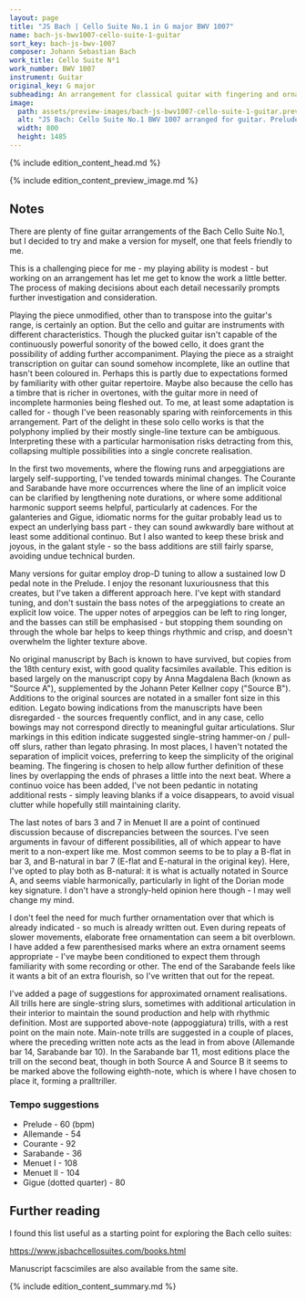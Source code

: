 ```yaml
---
layout: page
title: "JS Bach | Cello Suite No.1 in G major BWV 1007"
name: bach-js-bwv1007-cello-suite-1-guitar
sort_key: bach-js-bwv-1007
composer: Johann Sebastian Bach
work_title: Cello Suite N⁰1
work_number: BWV 1007
instrument: Guitar
original_key: G major
subheading: An arrangement for classical guitar with fingering and ornamentation suggestions.
image:
  path: assets/preview-images/bach-js-bwv1007-cello-suite-1-guitar.preview.png
  alt: "JS Bach: Cello Suite No.1 BWV 1007 arranged for guitar. Prelude, Allemande, Courante, Sarabande, Menuet I & II, Gigue."
  width: 800
  height: 1485
---
```


{% include edition_content_head.md %}
<!--more-->
{% include edition_content_preview_image.md %}

## Notes

There are plenty of fine guitar arrangements of the Bach Cello Suite No.1, but I decided to try and make a version for myself, one that feels friendly to me.

This is a challenging piece for me - my playing ability is modest - but working on an arrangement has let me get to know the work a little better. The process of making decisions about each detail necessarily prompts further investigation and consideration.

Playing the piece unmodified, other than to transpose into the guitar's range, is certainly an option. But the cello and guitar are instruments with different characteristics. Though the plucked guitar isn't capable of the continuously powerful sonority of the bowed cello, it does grant the possibility of adding further accompaniment. Playing the piece as a straight transcription on guitar can sound somehow incomplete, like an outline that hasn't been coloured in. Perhaps this is partly due to expectations formed by familiarity with other guitar repertoire. Maybe also because the cello has a timbre that is richer in overtones, with the guitar more in need of incomplete harmonies being fleshed out. To me, at least some adaptation is called for - though I've been reasonably sparing with reinforcements in this arrangement. Part of the delight in these solo cello works is that the polyphony implied by their mostly single-line texture can be ambiguous. Interpreting these with a particular harmonisation risks detracting from this, collapsing multiple possibilities into a single concrete realisation.

In the first two movements, where the flowing runs and arpeggiations are largely self-supporting, I've tended towards minimal changes. The Courante and Sarabande have more occurrences where the line of an implicit voice can be clarified by lengthening note durations, or where some additional harmonic support seems helpful, particularly at cadences. For the galanteries and Gigue, idiomatic norms for the guitar probably lead us to expect an underlying bass part - they can sound awkwardly bare without at least some additional continuo. But I also wanted to keep these brisk and joyous, in the galant style - so the bass additions are still fairly sparse, avoiding undue technical burden.

Many versions for guitar employ drop-D tuning to allow a sustained low D pedal note in the Prelude. I enjoy the resonant luxuriousness that this creates, but I've taken a different approach here. I've kept with standard tuning, and don't sustain the bass notes of the arpeggiations to create an explicit low voice. The upper notes of arpeggios can be left to ring longer, and the basses can still be emphasised - but stopping them sounding on through the whole bar helps to keep things rhythmic and crisp, and doesn't overwhelm the lighter texture above.

No original manuscript by Bach is known to have survived, but copies from the 18th century exist, with good quality facsimiles available. This edition is based largely on the manuscript copy by Anna Magdalena Bach (known as "Source A"), supplemented by the Johann Peter Kellner copy ("Source B"). Additions to the original sources are notated in a smaller font size in this edition. Legato bowing indications from the manuscripts have been disregarded - the sources frequently conflict, and in any case, cello bowings may not correspond directly to meaningful guitar articulations. Slur markings in this edition indicate suggested single-string hammer-on / pull-off slurs, rather than legato phrasing. In most places, I haven't notated the separation of implicit voices, preferring to keep the simplicity of the original beaming. The fingering is chosen to help allow further definition of these lines by overlapping the ends of phrases a little into the next beat. Where a continuo voice has been added, I've not been pedantic in notating additional rests - simply leaving blanks if a voice disappears, to avoid visual clutter while hopefully still maintaining clarity.

The last notes of bars 3 and 7 in Menuet II are a point of continued discussion because of discrepancies between the sources. I've seen arguments in favour of different possibilities, all of which appear to have merit to a non-expert like me. Most common seems to be to play a B-flat in bar 3, and B-natural in bar 7 (E-flat and E-natural in the original key). Here, I've opted to play both as B-natural: it is what is actually notated in Source A, and seems viable harmonically, particularly in light of the Dorian mode key signature. I don't have a strongly-held opinion here though - I may well change my mind.

I don't feel the need for much further ornamentation over that which is already indicated - so much is already written out. Even during repeats of slower movements, elaborate free ornamentation can seem a bit overblown. I have added a few parenthesised marks where an extra ornament seems appropriate - I've maybe been conditioned to expect them through familiarity with some recording or other. The end of the Sarabande feels like it wants a bit of an extra flourish, so I've written that out for the repeat.

I've added a page of suggestions for approximated ornament realisations. All trills here are single-string slurs, sometimes with additional articulation in their interior to maintain the sound production and help with rhythmic definition. Most are supported above-note (appoggiatura) trills, with a rest point on the main note. Main-note trills are suggested in a couple of places, where the preceding written note acts as the lead in from above (Allemande bar 14, Sarabande bar 10). In the Sarabande bar 11, most editions place the trill on the second beat, though in both Source A and Source B it seems to be marked above the following eighth-note, which is where I have chosen to place it, forming a pralltriller.

### Tempo suggestions

- Prelude - 60 (bpm)
- Allemande - 54
- Courante - 92
- Sarabande - 36
- Menuet I - 108
- Menuet II - 104
- Gigue (dotted quarter) - 80


## Further reading

I found this list useful as a starting point for exploring the Bach cello suites:

<https://www.jsbachcellosuites.com/books.html>

Manuscript facscimiles are also available from the same site.

{% include edition_content_summary.md %}